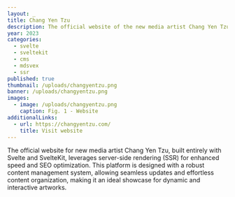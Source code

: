 ```yaml
---
layout: _
title: Chang Yen Tzu
description: The official website of the new media artist Chang Yen Tzu
year: 2023
categories:
  - svelte
  - sveltekit
  - cms
  - mdsvex
  - ssr
published: true
thumbnail: /uploads/changyentzu.png
banner: /uploads/changyentzu.png
images:
  - image: /uploads/changyentzu.png
    caption: Fig. 1 - Website
additionalLinks:
  - url: https://changyentzu.com/
    title: Visit website
---
```


The official website for new media artist Chang Yen Tzu, built entirely with Svelte and SvelteKit, leverages server-side rendering (SSR) for enhanced speed and SEO optimization. This platform is designed with a robust content management system, allowing seamless updates and effortless content organization, making it an ideal showcase for dynamic and interactive artworks.
